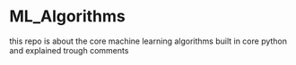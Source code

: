 # ML_Algorithms
this repo is about the core machine learning algorithms built in core python and explained trough comments
